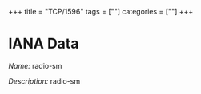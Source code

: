+++
title = "TCP/1596"
tags = [""]
categories = [""]
+++

# IANA Data

_Name:_ radio-sm

_Description:_ radio-sm

